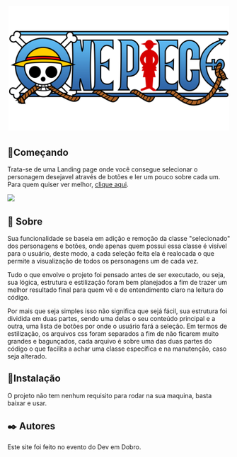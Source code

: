 <h1 align="center">
    <img width="500" src="./src/img/one-piece-logo.png" alt=" logo do one piece"/>
</h1>

## 🚀Começando
Trata-se de uma Landing page onde você consegue selecionar o personagem desejavel através de botões e ler um pouco sobre cada um. Para quem quiser ver melhor, [clique aqui](https://matheusandraderibeiro.github.io/one-piece/).

![](https://i.im.ge/2023/10/05/NJXBCz.onepiece.jpg)

## 📖 Sobre
Sua funcionalidade se baseia em adição e remoção da classe "selecionado" dos personagens e botões, onde apenas quem possui essa classe é visível para o usuário, deste modo, a cada seleção feita ela é realocada o que permite a visualização de todos os personagens um de cada vez.

Tudo o que envolve o projeto foi pensado antes de ser executado, ou seja, sua lógica, estrutura e estilização foram bem planejados a fim de trazer um melhor resultado final para quem vê e de entendimento claro na leitura do código.

Por mais que seja simples isso não significa que sejá fácil, sua estrutura foi dividida em duas partes, sendo uma delas o seu conteúdo principal e a outra, uma lista de botões por onde o usuário fará a seleção. Em termos de estilização, os arquivos css foram separados a fim de não ficarem muito grandes e bagunçados, cada arquivo é sobre uma das duas partes do código o que facilita a achar uma classe específica e na manutenção, caso seja alterado.

## 🔧Instalação
O projeto não tem nenhum requisito para rodar na sua maquina, basta baixar e usar.

## ✒️ Autores
Este site foi feito no evento do Dev em Dobro.
